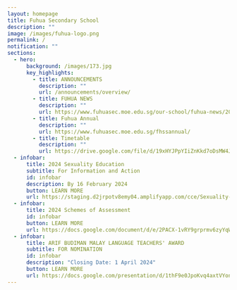 ```yaml
---
layout: homepage
title: Fuhua Secondary School
description: ""
image: /images/fuhua-logo.png
permalink: /
notification: ""
sections:
  - hero:
      background: /images/173.jpg
      key_highlights:
        - title: ANNOUNCEMENTS
          description: ""
          url: /announcements/overview/
        - title: FUHUA NEWS
          description: ""
          url: https://www.fuhuasec.moe.edu.sg/our-school/fuhua-news/2024s1orientation/
        - title: Fuhua Annual
          description: ""
          url: https://www.fuhuasec.moe.edu.sg/fhssannual/
        - title: Timetable
          description: ""
          url: https://drive.google.com/file/d/19xHYJPpYIiZnKkd7oDsMW4JH5LBGfKoW/view?usp=sharing
  - infobar:
      title: 2024 Sexuality Education
      subtitle: For Information and Action
      id: infobar
      description: By 16 February 2024
      button: LEARN MORE
      url: https://staging.d2jrpotv8emy04.amplifyapp.com/cce/Sexuality-Education/
  - infobar:
      title: 2024 Schemes of Assessment
      id: infobar
      button: LEARN MORE
      url: https://docs.google.com/document/d/e/2PACX-1vRY9grprmv6zyYqW0hD89717TvOn5FemE6IOehli7p5PXoL6l_DSiRBj1OsOOFNQIrJdsUq-UMTTFLJ/pub
  - infobar:
      title: ARIF BUDIMAN MALAY LANGUAGE TEACHERS' AWARD
      subtitle: FOR NOMINATION
      id: infobar
      description: "Closing Date: 1 April 2024"
      button: LEARN MORE
      url: https://docs.google.com/presentation/d/1thF9e0JpoKvq4axtVYon1inHtyV6np0S-TwAtWATe8Q/edit?usp=sharing
---
```

